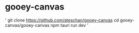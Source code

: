 # gooey-canvas

' git clone https://github.com/ateschan/gooey-canvas 
cd gooey-canvas/gooey-canvas
npm tauri run dev '
